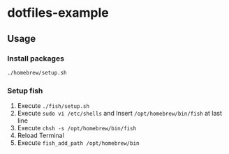 # dotfiles-example

## Usage
### Install packages

```sh
./homebrew/setup.sh
```

### Setup fish
1. Execute `./fish/setup.sh`
1. Execute `sudo vi /etc/shells` and Insert `/opt/homebrew/bin/fish` at last line
1. Execute `chsh -s /opt/homebrew/bin/fish`
1. Reload Terminal
1. Execute `fish_add_path /opt/homebrew/bin`

